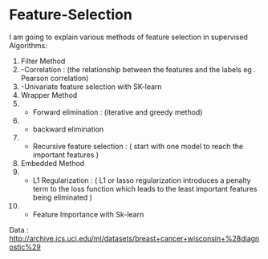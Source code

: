 # Feature-Selection

I am going to explain various methods of feature selection in supervised Algorithms:
1) Filter Method
2)    -Correlation : (the relationship between the features and the labels eg . Pearson correlation)
3)    -Univariate feature selection with SK-learn
4) Wrapper Method
5)    - Forward elimination : (iterative and greedy method)
6)    - backward elimination
7)    - Recursive feature selection : ( start with one model to reach the important features )
8) Embedded Method
9)    - L1 Regularization : ( L1 or lasso regularization introduces a penalty term to the loss function which leads to the least important features being eliminated )   
10)   - Feature Importance with Sk-learn

Data : http://archive.ics.uci.edu/ml/datasets/breast+cancer+wisconsin+%28diagnostic%29
